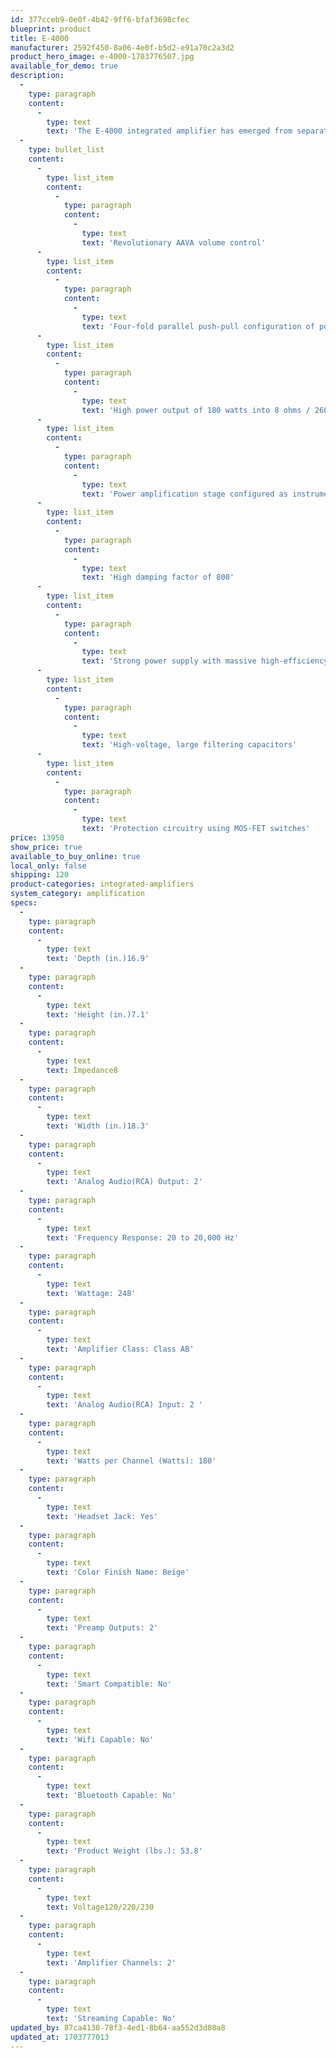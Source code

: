 ```yaml
---
id: 377cceb9-0e0f-4b42-9ff6-bfaf3698cfec
blueprint: product
title: E-4000
manufacturer: 2592f450-8a06-4e0f-b5d2-e91a70c2a3d2
product_hero_image: e-4000-1703776507.jpg
available_for_demo: true
description:
  -
    type: paragraph
    content:
      -
        type: text
        text: 'The E-4000 integrated amplifier has emerged from separate amplifier technologies. The preamplifier section features AAVA using ANCC to allow for volume adjustments that maintain high levels of vibrancy. The power amp section employs balanced transmission utilizing the instrumentation amplifier principle to drive noise suppression to its limit. The E-4000 is equipped with a four-fold parallel push-pull configuration of power transistors driven in Class AB in the output stage to extract every last ounce of potential from the speakers and create soundscapes filled with subtlety.'
  -
    type: bullet_list
    content:
      -
        type: list_item
        content:
          -
            type: paragraph
            content:
              -
                type: text
                text: 'Revolutionary AAVA volume control'
      -
        type: list_item
        content:
          -
            type: paragraph
            content:
              -
                type: text
                text: 'Four-fold parallel push-pull configuration of power transistors driven in Class AB'
      -
        type: list_item
        content:
          -
            type: paragraph
            content:
              -
                type: text
                text: 'High power output of 180 watts into 8 ohms / 260 watts into 4 ohms'
      -
        type: list_item
        content:
          -
            type: paragraph
            content:
              -
                type: text
                text: 'Power amplification stage configured as instrumentation amplifier'
      -
        type: list_item
        content:
          -
            type: paragraph
            content:
              -
                type: text
                text: 'High damping factor of 800'
      -
        type: list_item
        content:
          -
            type: paragraph
            content:
              -
                type: text
                text: 'Strong power supply with massive high-efficiency toroidal transformer'
      -
        type: list_item
        content:
          -
            type: paragraph
            content:
              -
                type: text
                text: 'High-voltage, large filtering capacitors'
      -
        type: list_item
        content:
          -
            type: paragraph
            content:
              -
                type: text
                text: 'Protection circuitry using MOS-FET switches'
price: 13950
show_price: true
available_to_buy_online: true
local_only: false
shipping: 120
product-categories: integrated-amplifiers
system_category: amplification
specs:
  -
    type: paragraph
    content:
      -
        type: text
        text: 'Depth (in.)16.9'
  -
    type: paragraph
    content:
      -
        type: text
        text: 'Height (in.)7.1'
  -
    type: paragraph
    content:
      -
        type: text
        text: Impedance8
  -
    type: paragraph
    content:
      -
        type: text
        text: 'Width (in.)18.3'
  -
    type: paragraph
    content:
      -
        type: text
        text: 'Analog Audio(RCA) Output: 2'
  -
    type: paragraph
    content:
      -
        type: text
        text: 'Frequency Response: 20 to 20,000 Hz'
  -
    type: paragraph
    content:
      -
        type: text
        text: 'Wattage: 248'
  -
    type: paragraph
    content:
      -
        type: text
        text: 'Amplifier Class: Class AB'
  -
    type: paragraph
    content:
      -
        type: text
        text: 'Analog Audio(RCA) Input: 2 '
  -
    type: paragraph
    content:
      -
        type: text
        text: 'Watts per Channel (Watts): 180'
  -
    type: paragraph
    content:
      -
        type: text
        text: 'Headset Jack: Yes'
  -
    type: paragraph
    content:
      -
        type: text
        text: 'Color Finish Name: Beige'
  -
    type: paragraph
    content:
      -
        type: text
        text: 'Preamp Outputs: 2'
  -
    type: paragraph
    content:
      -
        type: text
        text: 'Smart Compatible: No'
  -
    type: paragraph
    content:
      -
        type: text
        text: 'Wifi Capable: No'
  -
    type: paragraph
    content:
      -
        type: text
        text: 'Bluetooth Capable: No'
  -
    type: paragraph
    content:
      -
        type: text
        text: 'Product Weight (lbs.): 53.8'
  -
    type: paragraph
    content:
      -
        type: text
        text: Voltage120/220/230
  -
    type: paragraph
    content:
      -
        type: text
        text: 'Amplifier Channels: 2'
  -
    type: paragraph
    content:
      -
        type: text
        text: 'Streaming Capable: No'
updated_by: 87ca4130-78f3-4ed1-8b64-aa552d3d08a8
updated_at: 1703777013
---
```

